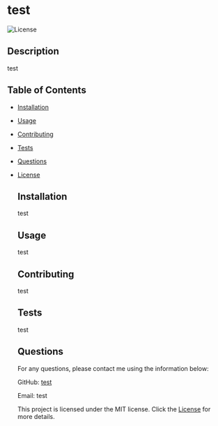 # test 
  
  ![License](https://img.shields.io/badge/License-MIT-brightgreen)
  
  ## Description
  test
  
  ## Table of Contents
  - [Installation](#installation)
  - [Usage](#usage)
  - [Contributing](#contributing)
  - [Tests](#tests)
  - [Questions](#questions)
  
- [License](#license)
  
  ## Installation
  test

  ## Usage
  test

  ## Contributing
  test

  ## Tests
  test

  ## Questions
  For any questions, please contact me using the information below:

  GitHub: [test](https://github.com/test)

  Email: test

  This project is licensed under the MIT license. Click the [License](https://opensource.org/licenses/MIT) for more details.
